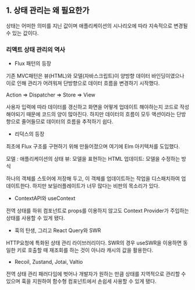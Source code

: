 ## 1. 상태 관리는 왜 필요한가

상태는 어떠한 의미를 지닌 값이며 애플리케이션의 시나리오에 따라 지속적으로 변경될 수 있는 값이다.

### 리액트 상태 관리의 역사

- Flux 패턴의 등장

기존 MVC패턴은 뷰(HTML)와 모델(자바스크립트)이 양방향 데이터 바인딩이였으나 이로 인해 관리가 어려워져 단방향으로 데이터 흐름을 변경하기 시작했다.

Action => Dispatcher => Store => View

사용자 입력에 따라 데이터를 갱신하고 화면을 어떻게 업데이트 해야하는지 코드로 작성해야되기 때문에 코드의 양이 많아진다. 하지만 데이터의 흐름이 모두 액션이라는 단방향으로 줄어들므로 데이터의 흐름을 추적하기 쉽다.

- 리덕스의 등장

최초에 Flux 구조를 구현하기 위해 만들어졌으며 여기에 Elm 아키텍처를 도입했다.

모델 : 애플리케이션의 상태
뷰: 모델을 표현하는 HTML
업데이트: 모델을 수정하는 방식

하나의 객체를 스토어에 저장해 두고, 이 객체를 업데이트하는 작업을 디스패치하여 업데이트한다.
하지만 보일러플레이트가 너무 많다는 비판의 목소리가 있다.

- ContextAPI와 useContext

전역 상태를 하위 컴포넌트로 props를 이용하지 않고도 Context Provider가 주입하는 상태를 사용할 수 있게 됐다.

- 훅의 탄생, 그리고 React Query와 SWR

HTTP요청에 특화된 상태 관리 라이브러리이다.
SWR의 경우 useSWR을 이용하면 동일한 키로 호출할 때 재조회를 하는 것이 아니라 캐시의 값을 활용한다.

- Recoil, Zustand, Jotai, Valtio

전역 상태 관리 패러다임에 벗어나 개발자가 원하는 만큼 상태를 지역적으로 관리할 수 있으며 훅을 지원하여 함수형 컴포넌트에서 손쉽세 사용할 수 있게 됐다.

